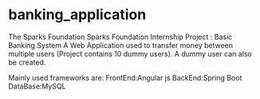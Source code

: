 # banking_application
The Sparks Foundation
Sparks Foundation Internship Project : Basic Banking System
A Web Application used to transfer money between multiple users (Project contains 10 dummy users). A dummy user can also be created.

Mainly used frameworks are: FrontEnd:Angular js BackEnd:Spring Boot DataBase:MySQL
